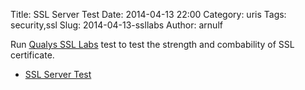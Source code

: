 Title: SSL Server Test
Date: 2014-04-13 22:00
Category: uris
Tags: security,ssl
Slug: 2014-04-13-ssllabs
Author: arnulf

Run [Qualys SSL Labs](https://www.ssllabs.com) test to test the strength and combability of SSL certificate.

  *  [SSL Server Test](https://www.ssllabs.com/ssltest)
